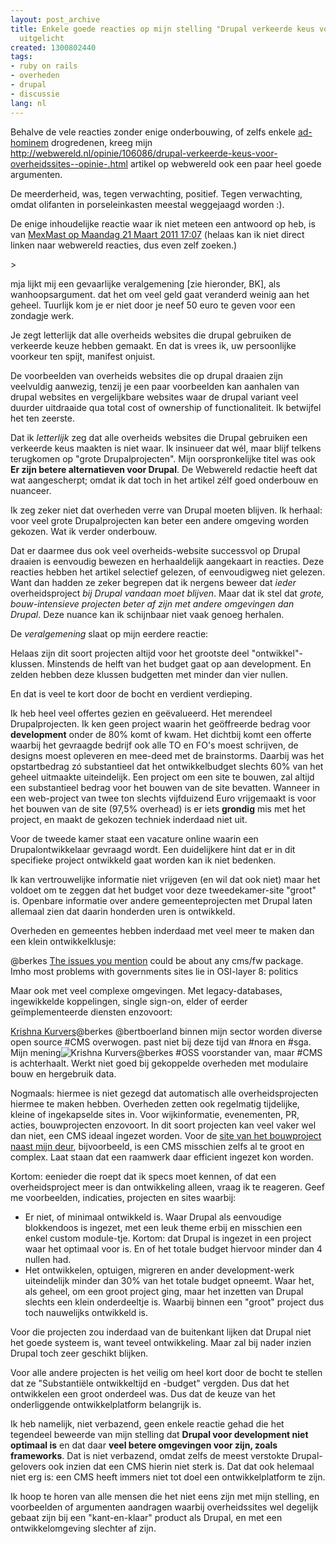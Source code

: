 ```yaml
---
layout: post_archive
title: Enkele goede reacties op mijn stelling "Drupal verkeerde keus voor overheidssites"
  uitgelicht
created: 1300802440
tags:
- ruby on rails
- overheden
- drupal
- discussie
lang: nl
---
```


Behalve de vele reacties zonder enige onderbouwing, of zelfs enkele [ad-hominem](http://twitter.com/#!/bertboerland/status/49933911840657410) drogredenen, kreeg mijn <http://webwereld.nl/opinie/106086/drupal-verkeerde-keus-voor-overheidssites--opinie-.html> artikel op webwereld ook een paar heel goede argumenten.

De meerderheid, was, tegen verwachting, positief. Tegen verwachting, omdat olifanten in porseleinkasten meestal weggejaagd worden :).

De enige inhoudelijke reactie waar ik niet meteen een antwoord op heb, is van [MexMast op Maandag 21 Maart 2011 17:07](http://webwereld.nl/article/comments/id/106086) (helaas kan ik niet direct linken naar webwereld reacties, dus even zelf zoeken.)
<!--break-->> 
mja lijkt mij een gevaarlijke veralgemening [zie hieronder, BK], als wanhoopsargument. dat het om veel geld gaat veranderd weinig aan het geheel. Tuurlijk kom je er niet door je neef 50 euro te geven voor een zondagje werk.

Je zegt letterlijk dat alle overheids websites die drupal gebruiken de verkeerde keuze hebben gemaakt. En dat is vrees ik, uw persoonlijke voorkeur ten spijt, manifest onjuist.

De voorbeelden van overheids websites die op drupal draaien zijn veelvuldig aanwezig, tenzij je een paar voorbeelden kan aanhalen van drupal websites en vergelijkbare websites waar de drupal variant veel duurder uitdraaide qua total cost of ownership of functionaliteit. Ik betwijfel het ten zeerste.

Dat ik _letterlijk_ zeg dat alle overheids websites die Drupal gebruiken een verkeerde keus maakten is niet waar. Ik insinueer dat wél, maar  blijf telkens terugkomen op "grote Drupalprojecten". Mijn oorspronkelijke titel was ook **Er zijn betere alternatieven voor Drupal**. De Webwereld redactie heeft dat wat aangescherpt; omdat ik dat toch in het artikel zélf goed onderbouw en nuanceer.

Ik zeg zeker niet dat overheden verre van Drupal moeten blijven. Ik herhaal: voor veel grote Drupalprojecten kan beter een andere omgeving worden gekozen. Wat ik verder onderbouw.

Dat er daarmee dus ook veel overheids-website successvol op Drupal draaien is eenvoudig bewezen en herhaaldelijk aangekaart in reacties. Deze reacties hebben het artikel selectief gelezen, of eenvoudigweg niet gelezen. Want dan hadden ze zeker begrepen dat ik nergens beweer dat _ieder_ overheidsproject _bij Drupal vandaan moet blijven_. Maar dat ik stel dat _grote, bouw-intensieve projecten beter af zijn met andere omgevingen dan Drupal_. Deze nuance kan ik schijnbaar niet vaak genoeg herhalen.

De _veralgemening_ slaat op mijn eerdere reactie:
> 
 Helaas zijn dit soort projecten altijd voor het grootste deel "ontwikkel"-klussen. Minstends de helft van het budget gaat op aan development. En zelden hebben deze klussen budgetten met minder dan vier nullen.

En dat is veel te kort door de bocht en verdient verdieping.

Ik heb heel veel offertes gezien en geëvalueerd. Het merendeel Drupalprojecten. Ik ken geen project waarin het geöffreerde bedrag voor **development** onder de 80% komt of kwam. Het dichtbij komt een offerte waarbij het gevraagde bedrijf ook alle TO en FO's moest schrijven, de designs moest opleveren en mee-deed met de brainstorms. Daarbij was het opstartbedrag zó substantieel dat het ontwikkelbudget slechts 60% van het geheel uitmaakte uiteindelijk. Een project om een site te bouwen, zal altijd een substantieel bedrag voor het bouwen van de site bevatten. Wanneer in een web-project van twee ton slechts vijfduizend Euro vrijgemaakt is voor het bouwen van de site (97,5% overhead) is er iets **grondig** mis met het project, en maakt de gekozen techniek inderdaad niet uit.

Voor de tweede kamer staat een vacature online waarin een Drupalontwikkelaar gevraagd wordt. Een duidelijkere hint dat er in dit specifieke project ontwikkeld gaat worden kan ik niet bedenken.

Ik kan vertrouwelijke informatie niet vrijgeven (en wil dat ook niet) maar het voldoet om te zeggen dat het budget voor deze tweedekamer-site "groot" is. Openbare informatie over andere gemeenteprojecten met Drupal laten allemaal zien dat daarin honderden uren is ontwikkeld.

Overheden en gemeentes hebben inderdaad met veel meer te maken dan een klein ontwikkelklusje:
> 
@berkes [The issues you mention](http://twitter.com/#!/SqyD/status/49864730847870976) could be about any cms/fw package. Imho most problems with governments sites lie in OSI-layer 8: politics

Maar ook met veel complexe omgevingen. Met legacy-databases, ingewikkelde koppelingen, single sign-on, elder of eerder geïmplementeerde diensten enzovoort:
> 
[Krishna Kurvers](http://twitter.com/#!/KrishnaKurvers/status/49944483000881152)@berkes @bertboerland binnen mijn sector worden diverse open source #CMS overwogen. past niet bij deze tijd van #nora en #sga. Mijn mening![Krishna Kurvers](http://twitter.com/#!/KrishnaKurvers/status/50073427574398976)@berkes #OSS voorstander van, maar #CMS is achterhaalt. Werkt niet goed bij gekoppelde overheden met modulaire bouw en hergebruik data.

Nogmaals: hiermee is niet gezegd dat automatisch alle overheidsprojecten hiermee te maken hebben. Overheden zetten ook regelmatig tijdelijke, kleine of ingekapselde sites in. Voor wijkinformatie, evenementen, PR, acties, bouwprojecten enzovoort. In dit soort projecten kan veel vaker wel dan niet, een CMS ideaal ingezet worden. Voor de [site van het bouwproject naast mijn deur](http://www.nieuwevoorstad.nl), bijvoorbeeld, is een CMS misschien zelfs al te groot en complex. Laat staan dat een raamwerk daar efficient ingezet kon worden.

Kortom: eenieder die roept dat ik specs moet kennen, of dat een overheidsproject meer is dan ontwikkeling alleen, vraag ik te reageren. Geef me voorbeelden, indicaties, projecten en sites waarbij:

* Er niet, of minimaal ontwikkeld is. Waar Drupal als eenvoudige blokkendoos is ingezet, met een leuk theme erbij en misschien een enkel custom module-tje. Kortom: dat Drupal is ingezet in een project waar het optimaal voor is. En of het totale budget hiervoor minder dan 4 nullen had.
* Het ontwikkelen, optuigen, migreren en ander development-werk uiteindelijk minder dan 30% van het totale budget opneemt. Waar het, als geheel, om een groot project ging, maar het inzetten van Drupal slechts een klein onderdeeltje is. Waarbij binnen een "groot" project dus toch nauwelijks ontwikkeld is.

Voor die projecten zou inderdaad van de buitenkant lijken dat Drupal niet het goede systeem is, want teveel ontwikkeling. Maar zal bij nader inzien Drupal toch zeer geschikt blijken.

Voor alle andere projecten is het veilig om heel kort door de bocht te stellen dat ze "Substantiële ontwikkeltijd en -budget" vergden. Dus dat het ontwikkelen een groot onderdeel was. Dus dat de keuze van het onderliggende ontwikkelplatform belangrijk is.

Ik heb namelijk, niet verbazend, geen enkele reactie gehad die het tegendeel beweerde van mijn stelling dat **Drupal voor development niet optimaal is** en dat daar **veel betere omgevingen voor zijn, zoals frameworks**. Dat is niet verbazend, omdat zelfs de meest verstokte Drupal-gelovers ook inzien dat een CMS hierin niet sterk is. Dat dat ook helemaal niet erg is: een CMS heeft immers niet tot doel een ontwikkelplatform te zijn.

Ik hoop te horen van alle mensen die het niet eens zijn met mijn stelling, en voorbeelden of argumenten aandragen waarbij overheidssites wel degelijk gebaat zijn bij een "kant-en-klaar" product als Drupal, en met een ontwikkelomgeving slechter af zijn.
